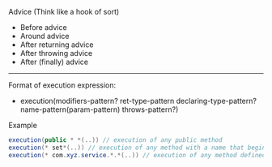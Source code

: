 Advice (Think like a hook of sort)

- Before advice
- Around advice
- After returning advice
- After throwing advice
- After (finally) advice

---

Format of execution expression:

- execution(modifiers-pattern? ret-type-pattern declaring-type-pattern?name-pattern(param-pattern) throws-pattern?)

Example

```java
execution(public * *(..)) // execution of any public method
execution(* set*(..)) // execution of any method with a name that begins with set
execution(* com.xyz.service.*.*(..)) // execution of any method defined in the service package
```